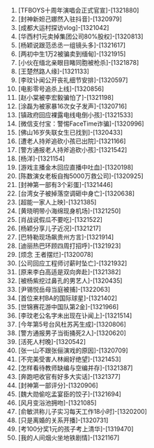 
1. [TFBOYS十周年演唱会正式官宣]-[1321880]
1. [封神新妲己娜然入驻抖音]-[1320979]
1. [成都大运村探访vlog]-[1321042]
1. [华西村1元卖掉集团公司80%股权]-[1320813]
1. [杨颖说跟范丞丞一组镜头多]-[1321617]
1. [两初中生1万2被骗卖到缅甸]-[1321915]
1. [小伙在缅北亲眼目睹同胞被枪杀]-[1321878]
1. [王楚然路人缘]-[1321133]
1. [李玟讣闻公开丧礼细节安排]-[1320597]
1. [电影零号追杀上线]-[1320856]
1. [赵小棠被李宏毅骗怕了]-[1321198]
1. [涂磊为被家暴16次女子发声]-[1320716]
1. [镇政府回应裸露电线电倒小孩]-[1321533]
1. [微信支付宝：警惕FaceTime诈骗]-[1320996]
1. [佛山16岁失联女生已找到]-[1320433]
1. [遭老人持斧追砍小孩已出院]-[1321166]
1. [警方通报老人持斧追砍小孩]-[1321542]
1. [杨洋]-[1321154]
1. [游戏主播金木回应直播中吐血]-[1320198]
1. [陈数演女老板自掏5000万救公司]-[1320925]
1. [封神第一部有3个彩蛋]-[1321446]
1. [台湾女子被掉落空调砸中身亡]-[1320638]
1. [超能一家人上映]-[1321385]
1. [黄晓明带小海绵现身机场]-[1321250]
1. [肖战说假瓜不要吃]-[1321522]
1. [杨颖分享儿子近况]-[1321217]
1. [巴特勒现场飙贵州方言]-[1321914]
1. [迪丽热巴环顾四周打招呼]-[1321923]
1. [烦念 王者摆烂]-[1320078]
1. [公司回应工程师讨薪时坠亡]-[1321932]
1. [原来李白高适是双向奔赴]-[1321382]
1. [被杨紫挖过鼻孔的男艺人]-[1320435]
1. [尹锡悦岳母当庭被捕]-[1322063]
1. [首位来村BA的国际球星]-[1321402]
1. [世锦赛花游中国队第2金]-[1321966]
1. [李玟老公名字未出现在讣闻上]-[1321514]
1. [今年第5号台风杜苏芮生成]-[1320806]
1. [警方通报男子当街捅死2人]-[1320620]
1. [活死人村晚]-[1320542]
1. [张一山不跟张俪演戏的原因]-[1320709]
1. [不完美受害人林阚好绝望]-[1321453]
1. [怎样看待教师缺编与空编并存]-[1321387]
1. [奔跑吧收官有好多大实话]-[1321377]
1. [封神第一部评分]-[1320906]
1. [魏大勋偷吃孟宴臣的饺子]-[1321694]
1. [风月变浴池拥吻]-[1321085]
1. [俞敏洪称儿子实习每天工作18小时]-[1320200]
1. [只是离婚的关系开播]-[1320731]
1. [考100分奖1元的孩子考上清华]-[1319470]
1. [我的人间烟火坐地铁剧情]-[1321167]